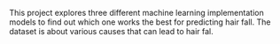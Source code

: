 This project explores three different machine learning implementation models to find out which one works the best for predicting hair fall. The dataset is about various causes that can lead to hair fal.
